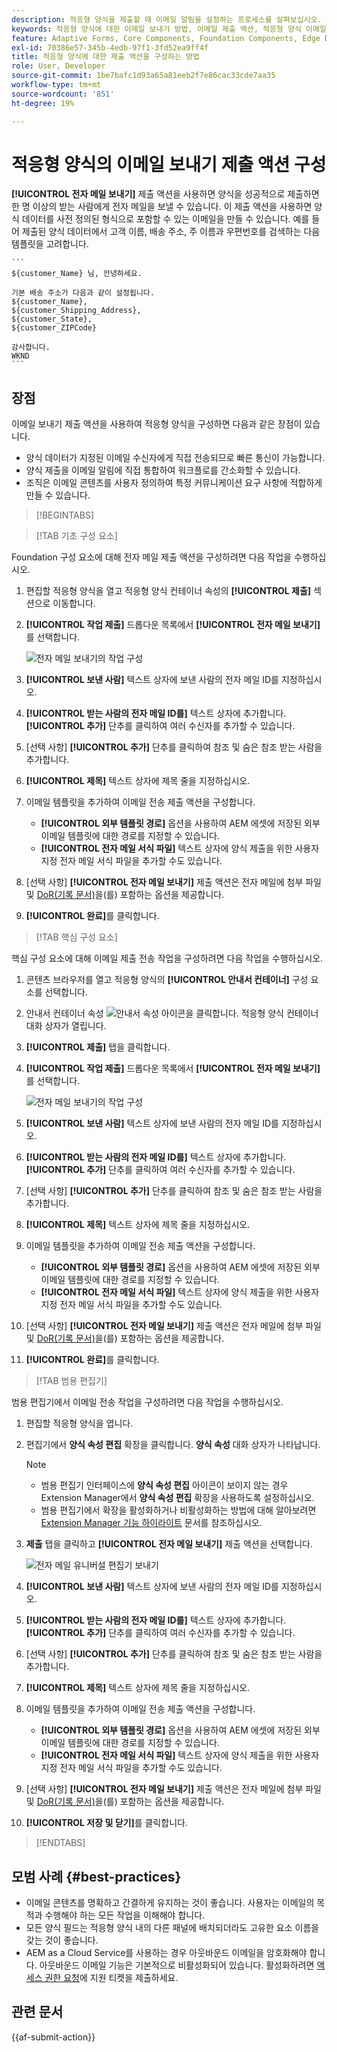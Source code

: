 ```yaml
---
description: 적응형 양식을 제출할 때 이메일 알림을 설정하는 프로세스를 살펴보십시오.
keywords: 적응형 양식에 대한 이메일 보내기 방법, 이메일 제출 액션, 적응형 양식 이메일, 양식 제출 이메일, 이메일 보내기 안내서
feature: Adaptive Forms, Core Components, Foundation Components, Edge Delivery Services
exl-id: 70386e57-345b-4edb-97f1-3fd52ea9ff4f
title: 적응형 양식에 대한 제출 액션을 구성하는 방법
role: User, Developer
source-git-commit: 1be7bafc1d93a65a81eeb2f7e86cac33cde7aa35
workflow-type: tm+mt
source-wordcount: '851'
ht-degree: 19%

---
```


# 적응형 양식의 이메일 보내기 제출 액션 구성

**[!UICONTROL 전자 메일 보내기]** 제출 액션을 사용하면 양식을 성공적으로 제출하면 한 명 이상의 받는 사람에게 전자 메일을 보낼 수 있습니다. 이 제출 액션을 사용하면 양식 데이터를 사전 정의된 형식으로 포함할 수 있는 이메일을 만들 수 있습니다. 예를 들어 제출된 양식 데이터에서 고객 이름, 배송 주소, 주 이름과 우편번호를 검색하는 다음 템플릿을 고려합니다.


    ```
    ${customer_Name} 님, 안녕하세요.
    
    기본 배송 주소가 다음과 같이 설정됩니다.
    ${customer_Name},
    ${customer_Shipping_Address},
    ${customer_State},
    ${customer_ZIPCode}
    
    감사합니다.
    WKND
    ```

## 장점

이메일 보내기 제출 액션을 사용하여 적응형 양식을 구성하면 다음과 같은 장점이 있습니다.

* 양식 데이터가 지정된 이메일 수신자에게 직접 전송되므로 빠른 통신이 가능합니다.
* 양식 제출을 이메일 알림에 직접 통합하여 워크플로를 간소화할 수 있습니다.
* 조직은 이메일 콘텐츠를 사용자 정의하여 특정 커뮤니케이션 요구 사항에 적합하게 만들 수 있습니다.

>[!BEGINTABS]

>[!TAB 기초 구성 요소]

Foundation 구성 요소에 대해 전자 메일 제출 액션을 구성하려면 다음 작업을 수행하십시오.

1. 편집할 적응형 양식을 열고 적응형 양식 컨테이너 속성의 **[!UICONTROL 제출]** 섹션으로 이동합니다.
1. **[!UICONTROL 작업 제출]** 드롭다운 목록에서 **[!UICONTROL 전자 메일 보내기]**&#x200B;를 선택합니다.

   ![전자 메일 보내기의 작업 구성](/help/forms/assets/send-email-fc.png)

1. **[!UICONTROL 보낸 사람]** 텍스트 상자에 보낸 사람의 전자 메일 ID를 지정하십시오.
1. **[!UICONTROL 받는 사람의 전자 메일 ID를]** 텍스트 상자에 추가합니다. **[!UICONTROL 추가]** 단추를 클릭하여 여러 수신자를 추가할 수 있습니다.
1. [선택 사항] **[!UICONTROL 추가]** 단추를 클릭하여 참조 및 숨은 참조 받는 사람을 추가합니다.
1. **[!UICONTROL 제목]** 텍스트 상자에 제목 줄을 지정하십시오.
1. 이메일 템플릿을 추가하여 이메일 전송 제출 액션을 구성합니다.
   * **[!UICONTROL 외부 템플릿 경로]** 옵션을 사용하여 AEM 에셋에 저장된 외부 이메일 템플릿에 대한 경로를 지정할 수 있습니다.
   * **[!UICONTROL 전자 메일 서식 파일]** 텍스트 상자에 양식 제출을 위한 사용자 지정 전자 메일 서식 파일을 추가할 수도 있습니다.
1. [선택 사항] **[!UICONTROL 전자 메일 보내기]** 제출 액션은 전자 메일에 첨부 파일 및 [DoR(기록 문서)](generate-document-of-record-core-components.md)을(를) 포함하는 옵션을 제공합니다.
1. **[!UICONTROL 완료]**&#x200B;를 클릭합니다.

>[!TAB 핵심 구성 요소]

핵심 구성 요소에 대해 이메일 제출 전송 작업을 구성하려면 다음 작업을 수행하십시오.

1. 콘텐츠 브라우저를 열고 적응형 양식의 **[!UICONTROL 안내서 컨테이너]** 구성 요소를 선택합니다.
1. 안내서 컨테이너 속성 ![안내서 속성](/help/forms/assets/configure-icon.svg) 아이콘을 클릭합니다. 적응형 양식 컨테이너 대화 상자가 열립니다.
1. **[!UICONTROL 제출]** 탭을 클릭합니다.
1. **[!UICONTROL 작업 제출]** 드롭다운 목록에서 **[!UICONTROL 전자 메일 보내기]**&#x200B;를 선택합니다.

   ![전자 메일 보내기의 작업 구성](/help/forms/assets/send-email-action-configuration.gif)
1. **[!UICONTROL 보낸 사람]** 텍스트 상자에 보낸 사람의 전자 메일 ID를 지정하십시오.
1. **[!UICONTROL 받는 사람의 전자 메일 ID를]** 텍스트 상자에 추가합니다. **[!UICONTROL 추가]** 단추를 클릭하여 여러 수신자를 추가할 수 있습니다.
1. [선택 사항] **[!UICONTROL 추가]** 단추를 클릭하여 참조 및 숨은 참조 받는 사람을 추가합니다.
1. **[!UICONTROL 제목]** 텍스트 상자에 제목 줄을 지정하십시오.
1. 이메일 템플릿을 추가하여 이메일 전송 제출 액션을 구성합니다.
   * **[!UICONTROL 외부 템플릿 경로]** 옵션을 사용하여 AEM 에셋에 저장된 외부 이메일 템플릿에 대한 경로를 지정할 수 있습니다.
   * **[!UICONTROL 전자 메일 서식 파일]** 텍스트 상자에 양식 제출을 위한 사용자 지정 전자 메일 서식 파일을 추가할 수도 있습니다.
1. [선택 사항] **[!UICONTROL 전자 메일 보내기]** 제출 액션은 전자 메일에 첨부 파일 및 [DoR(기록 문서)](generate-document-of-record-core-components.md)을(를) 포함하는 옵션을 제공합니다.
1. **[!UICONTROL 완료]**&#x200B;를 클릭합니다.

>[!TAB 범용 편집기]

범용 편집기에서 이메일 전송 작업을 구성하려면 다음 작업을 수행하십시오.

1. 편집할 적응형 양식을 엽니다.
1. 편집기에서 **양식 속성 편집** 확장을 클릭합니다.
**양식 속성** 대화 상자가 나타납니다.

   >[!NOTE]
   >
   > * 범용 편집기 인터페이스에 **양식 속성 편집** 아이콘이 보이지 않는 경우 Extension Manager에서 **양식 속성 편집** 확장을 사용하도록 설정하십시오.
   > * 범용 편집기에서 확장을 활성화하거나 비활성화하는 방법에 대해 알아보려면 [Extension Manager 기능 하이라이트](https://developer.adobe.com/uix/docs/extension-manager/feature-highlights/#enablingdisabling-extensions) 문서를 참조하십시오.


1. **제출** 탭을 클릭하고 **[!UICONTROL 전자 메일 보내기]** 제출 액션을 선택합니다.

   ![전자 메일 유니버설 편집기 보내기](/help/forms/assets/send-email-ue.png)

1. **[!UICONTROL 보낸 사람]** 텍스트 상자에 보낸 사람의 전자 메일 ID를 지정하십시오.
1. **[!UICONTROL 받는 사람의 전자 메일 ID를]** 텍스트 상자에 추가합니다. **[!UICONTROL 추가]** 단추를 클릭하여 여러 수신자를 추가할 수 있습니다.
1. [선택 사항] **[!UICONTROL 추가]** 단추를 클릭하여 참조 및 숨은 참조 받는 사람을 추가합니다.
1. **[!UICONTROL 제목]** 텍스트 상자에 제목 줄을 지정하십시오.
1. 이메일 템플릿을 추가하여 이메일 전송 제출 액션을 구성합니다.
   * **[!UICONTROL 외부 템플릿 경로]** 옵션을 사용하여 AEM 에셋에 저장된 외부 이메일 템플릿에 대한 경로를 지정할 수 있습니다.
   * **[!UICONTROL 전자 메일 서식 파일]** 텍스트 상자에 양식 제출을 위한 사용자 지정 전자 메일 서식 파일을 추가할 수도 있습니다.
1. [선택 사항] **[!UICONTROL 전자 메일 보내기]** 제출 액션은 전자 메일에 첨부 파일 및 [DoR(기록 문서)](generate-document-of-record-core-components.md)을(를) 포함하는 옵션을 제공합니다.
1. **[!UICONTROL 저장 및 닫기]**&#x200B;를 클릭합니다.

>[!ENDTABS]

## 모범 사례 {#best-practices}

* 이메일 콘텐츠를 명확하고 간결하게 유지하는 것이 좋습니다. 사용자는 이메일의 목적과 수행해야 하는 모든 작업을 이해해야 합니다.
* 모든 양식 필드는 적응형 양식 내의 다른 패널에 배치되더라도 고유한 요소 이름을 갖는 것이 좋습니다.
* AEM as a Cloud Service를 사용하는 경우 아웃바운드 이메일을 암호화해야 합니다. 아웃바운드 이메일 기능은 기본적으로 비활성화되어 있습니다. 활성화하려면 [액세스 권한 요청](https://experienceleague.adobe.com/docs/experience-manager-cloud-service/implementing/developing/development-guidelines.html?lang=ko#sending-email)에 지원 티켓을 제출하세요.

## 관련 문서

{{af-submit-action}}
